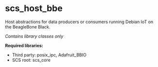 # scs_host_bbe
Host abstractions for data producers or consumers running Debian IoT on the BeagleBone Black.

_Contains library classes only_

**Required libraries:** 

* Third party: posix_ipc, Adafruit_BBIO
* SCS root: scs_core

